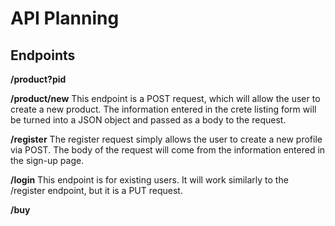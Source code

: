 # API Planning

## Endpoints

<strong>/product?pid</strong>

<strong>/product/new</strong>
This endpoint is a POST request, which will allow the user to create a new product. The information entered in the crete listing form will be turned into a JSON object and passed as a body to the request.

<strong>/register</strong>
The register request simply allows the user to create a new profile via POST. The body of the request will come from the information entered in the sign-up page.

<strong>/login</strong>
This endpoint is for existing users. It will work similarly to the /register endpoint, but it is a PUT request.

<strong>/buy</strong>